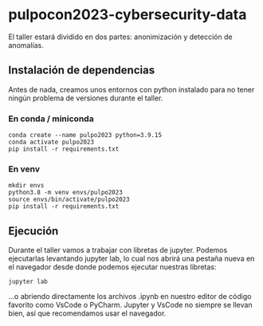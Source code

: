 # pulpocon2023-cybersecurity-data

El taller estará dividido en dos partes: anonimización y detección de anomalías.

## Instalación de dependencias

Antes de nada, creamos unos entornos con python instalado para no tener ningún problema de versiones durante el taller.

### En conda / miniconda
```
conda create --name pulpo2023 python=3.9.15
conda activate pulpo2023
pip install -r requirements.txt
```

### En venv
```
mkdir envs 
python3.8 -m venv envs/pulpo2023
source envs/bin/activate/pulpo2023
pip install -r requirements.txt
```

## Ejecución

Durante el taller vamos a trabajar con libretas de jupyter.
Podemos ejecutarlas levantando jupyter lab, lo cual nos abrirá una pestaña nueva en el navegador desde donde podemos ejecutar nuestras libretas: 

```
jupyter lab
```

...o abriendo directamente los archivos .ipynb en nuestro editor de código favorito como VsCode o PyCharm. Jupyter y VsCode no siempre se llevan bien, así que recomendamos usar el navegador.
